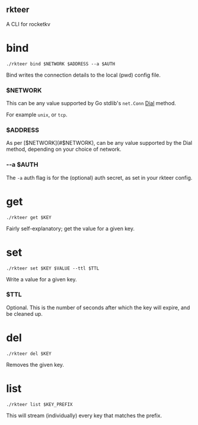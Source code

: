 rkteer
-----

A CLI for rocketkv

# bind
```
./rkteer bind $NETWORK $ADDRESS --a $AUTH
```
Bind writes the connection details to the local (pwd) config file.

### $NETWORK
This can be any value supported by Go stdlib's `net.Conn` [Dial](https://pkg.go.dev/net?utm_source=gopls#Dial) method.

For example `unix`, or `tcp`.

### $ADDRESS
As per [$NETWORK](#$NETWORK), can be any value supported by the Dial method, depending on your choice of network.

### --a $AUTH
The `-a` auth flag is for the (optional) auth secret, as set in your rkteer config.

# get
```
./rkteer get $KEY
```
Fairly self-explanatory; get the value for a given key.

# set
```
./rkteer set $KEY $VALUE --ttl $TTL
```
Write a value for a given key.

### $TTL
Optional. This is the number of seconds after which the key will expire, and be cleaned up.

# del
```
./rkteer del $KEY
```
Removes the given key.

# list
```
./rkteer list $KEY_PREFIX
```
This will stream (individually) every key that matches the prefix.